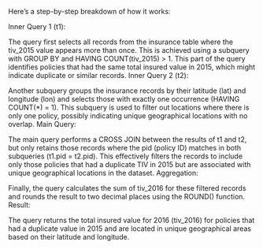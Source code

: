 Here’s a step-by-step breakdown of how it works:

Inner Query 1 (t1):

The query first selects all records from the insurance table where the tiv_2015 value appears more than once. This is achieved using a subquery with GROUP BY and HAVING COUNT(tiv_2015) > 1.
This part of the query identifies policies that had the same total insured value in 2015, which might indicate duplicate or similar records.
Inner Query 2 (t2):

Another subquery groups the insurance records by their latitude (lat) and longitude (lon) and selects those with exactly one occurrence (HAVING COUNT(*) = 1).
This subquery is used to filter out locations where there is only one policy, possibly indicating unique geographical locations with no overlap.
Main Query:

The main query performs a CROSS JOIN between the results of t1 and t2, but only retains those records where the pid (policy ID) matches in both subqueries (t1.pid = t2.pid).
This effectively filters the records to include only those policies that had a duplicate TIV in 2015 but are associated with unique geographical locations in the dataset.
Aggregation:

Finally, the query calculates the sum of tiv_2016 for these filtered records and rounds the result to two decimal places using the ROUND() function.
Result:

The query returns the total insured value for 2016 (tiv_2016) for policies that had a duplicate value in 2015 and are located in unique geographical areas based on their latitude and longitude.